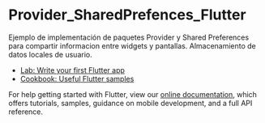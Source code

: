 # Provider_SharedPrefences_Flutter

Ejemplo de implementación de paquetes Provider y Shared Preferences para compartir informacion entre widgets y pantallas. Almacenamiento de datos locales de usuario.

- [Lab: Write your first Flutter app](https://flutter.dev/docs/get-started/codelab)
- [Cookbook: Useful Flutter samples](https://flutter.dev/docs/cookbook)

For help getting started with Flutter, view our
[online documentation](https://flutter.dev/docs), which offers tutorials,
samples, guidance on mobile development, and a full API reference.
